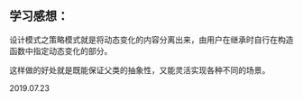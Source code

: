 ## 学习感想：

设计模式之策略模式就是将动态变化的内容分离出来，由用户在继承时自行在构造函数中指定动态变化的部分。

这样做的好处就是既能保证父类的抽象性，又能灵活实现各种不同的场景。


2019.07.23
